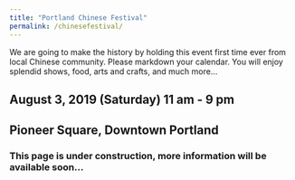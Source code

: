```yaml
---
title: "Portland Chinese Festival"
permalink: /chinesefestival/
---
```


We are going to make the history by holding this event first time ever from local Chinese community. Please markdown your calendar. You will enjoy splendid shows, food, arts and crafts, and much more...

## August 3, 2019 (Saturday) 11 am - 9 pm  
## Pioneer Square, Downtown Portland  

### This page is under construction, more information will be available soon...
